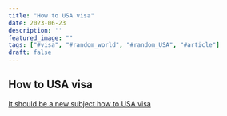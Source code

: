```yaml
---
title: "How to USA visa"
date: 2023-06-23
description: ''
featured_image: ""
tags: ["#visa", "#random_world", "#random_USA", "#article"]
draft: false
---
```



## How to USA visa

[It should be a new subject how to USA visa](https://software.rajivprab.com/2022/05/10/18-years-a-transient/)
